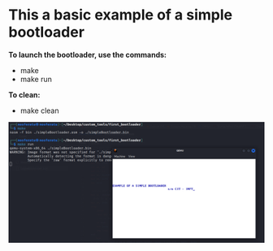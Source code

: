 # This a basic example of a simple bootloader

**To launch the bootloader, use the commands:**
-  make
-  make run
  
**To clean:**
-  make clean



![bootloader](https://raw.githubusercontent.com/lowlevel01/simple-bootloader/main/bootloader.png "bootloader")
